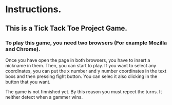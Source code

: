 # Instructions.
## This is a Tick Tack Toe Project Game.
### To play this game, you need two browsers (For example Mozilla and Chrome).
Once you have open the page in both browsers, you have to insert a nickname in them. Then, you can start to play.
If you want to select any coordinates, you can put the x number and y number coordinates in the text boxs and then pressing fight button.
You can selec it also clicking in the button that you want.

The game is not finnished yet. By this reason you must repect the turns. It neither detect when a gammer wins.
